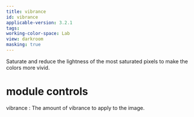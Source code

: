 ```yaml
---
title: vibrance
id: vibrance
applicable-version: 3.2.1
tags: 
working-color-space: Lab 
view: darkroom
masking: true
---
```


Saturate and reduce the lightness of the most saturated pixels to make the colors more vivid.

# module controls

vibrance
: The amount of vibrance to apply to the image.
